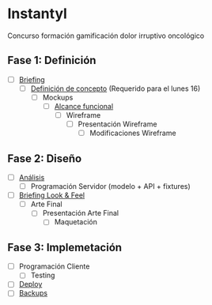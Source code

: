 # Instantyl

Concurso formación gamificación dolor irruptivo oncológico

## Fase 1: Definición

- [ ] [Briefing](./docs/briefing.md)
  - [ ] [Definición de concepto](./docs/conceepto.md) (Requerido para el lunes 16)
    - [ ] Mockups
      - [ ] [Alcance funcional](./docs/alcance.md)
        - [ ] Wireframe
          - [ ] Presentación Wireframe
            - [ ] Modificaciones Wireframe
    
## Fase 2: Diseño
 
- [ ] [Análisis](./docs/analisis.md)
  - [ ] Programación Servidor (modelo + API + fixtures)
- [ ] [Briefing Look & Feel](./docs/lookFeel.md)
  - [ ] Arte Final
    - [ ] Presentación Arte Final
      - [ ] Maquetación

## Fase 3: Implemetación

- [ ] Programación Cliente
  - [ ] Testing
- [ ] [Deploy](./docs/deploy.md)
- [ ] [Backups](./docs/backups.md)
